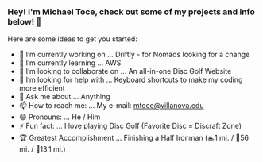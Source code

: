 ### Hey! I'm Michael Toce, check out some of my projects and info below! 👋


Here are some ideas to get you started:

- 🔭 I’m currently working on ... Driftly - for Nomads looking for a change
- 🌱 I’m currently learning ... AWS
- 👯 I’m looking to collaborate on ... An all-in-one Disc Golf Website
- 🤔 I’m looking for help with ... Keyboard shortcuts to make my coding more efficient
- 💬 Ask me about ... Anything
- 📫 How to reach me: ... My e-mail: mtoce@villanova.edu
- 😄 Pronouns: ... He / Him
- ⚡ Fun fact: ... I love playing Disc Golf (Favorite Disc = Discraft Zone)
- 🏆 Greatest Accomplishment ... Finishing a Half Ironman (🏊1 mi. / 🚴56 mi. / 🏃13.1 mi.)
